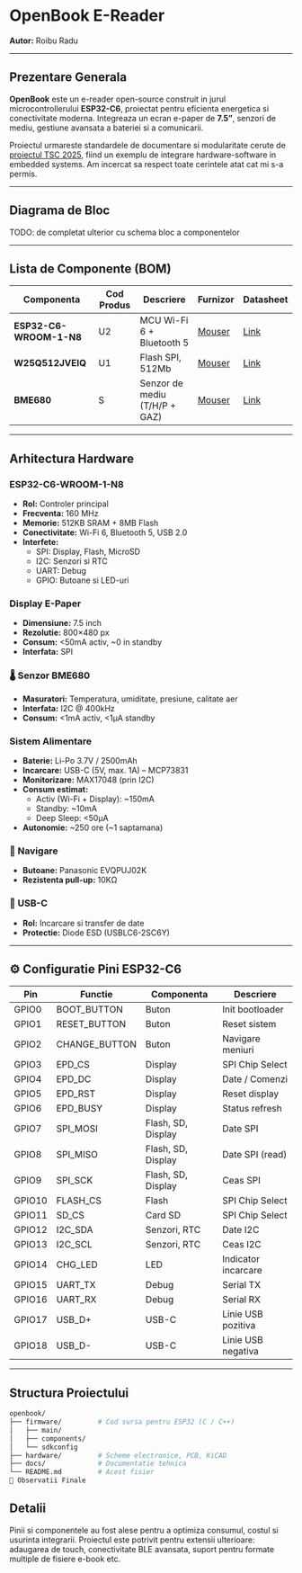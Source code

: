 #  OpenBook E-Reader

**Autor:** Roibu Radu

---

##  Prezentare Generala

**OpenBook** este un e-reader open-source construit in jurul microcontrollerului **ESP32-C6**, proiectat pentru eficienta energetica si conectivitate moderna. Integreaza un ecran e-paper de **7.5”**, senzori de mediu, gestiune avansata a bateriei si a comunicarii.

Proiectul urmareste standardele de documentare si modularitate cerute de [proiectul TSC 2025](https://ocw.cs.pub.ro/courses/tsc/proiect2025), fiind un exemplu de integrare hardware-software in embedded systems. Am incercat sa respect toate cerintele atat cat mi s-a permis.

---

##  Diagrama de Bloc

TODO: de completat ulterior cu schema bloc a componentelor

---

##  Lista de Componente (BOM)

| Componenta             | Cod Produs         | Descriere                        | Furnizor | Datasheet |
|------------------------|--------------------|----------------------------------|----------|-----------|
| **ESP32-C6-WROOM-1-N8** | U2                 | MCU Wi-Fi 6 + Bluetooth 5        | [Mouser](https://eu.mouser.com/ProductDetail/Espressif-Systems/ESP32-C6-WROOM-1-N8) | [Link](https://www.espressif.com/sites/default/files/documentation/esp32-c6-wroom-1_datasheet_en.pdf) |
| **W25Q512JVEIQ**        | U1                 | Flash SPI, 512Mb                 | [Mouser](https://eu.mouser.com/ProductDetail/Winbond/W25Q512JVEIQ) | [Link](https://www.winbond.com/resource-files/W25Q512JV%20RevD%2004082020.pdf) |
| **BME680**              | S                  | Senzor de mediu (T/H/P + GAZ)    | [Mouser](https://eu.mouser.com/ProductDetail/Bosch-Sensortec/BME680) | [Link](https://www.bosch-sensortec.com/media/boschsensortec/downloads/datasheets/bst-bme680-ds001.pdf) |

---

##  Arhitectura Hardware

###  ESP32-C6-WROOM-1-N8

- **Rol:** Controler principal
- **Frecventa:** 160 MHz
- **Memorie:** 512KB SRAM + 8MB Flash
- **Conectivitate:** Wi-Fi 6, Bluetooth 5, USB 2.0
- **Interfete:**
  - SPI: Display, Flash, MicroSD
  - I2C: Senzori si RTC
  - UART: Debug
  - GPIO: Butoane si LED-uri

###  Display E-Paper

- **Dimensiune:** 7.5 inch
- **Rezolutie:** 800×480 px
- **Consum:** <50mA activ, ~0 in standby
- **Interfata:** SPI

### 🌡 Senzor BME680

- **Masuratori:** Temperatura, umiditate, presiune, calitate aer
- **Interfata:** I2C @ 400kHz
- **Consum:** <1mA activ, <1µA standby

###  Sistem Alimentare

- **Baterie:** Li-Po 3.7V / 2500mAh
- **Incarcare:** USB-C (5V, max. 1A) – MCP73831
- **Monitorizare:** MAX17048 (prin I2C)
- **Consum estimat:**
  - Activ (Wi-Fi + Display): ~150mA
  - Standby: ~10mA
  - Deep Sleep: <50µA
- **Autonomie:** ~250 ore (~1 saptamana)

### 🔘 Navigare

- **Butoane:** Panasonic EVQPUJ02K
- **Rezistenta pull-up:** 10KΩ

### 🔌 USB-C

- **Rol:** Incarcare si transfer de date
- **Protectie:** Diode ESD (USBLC6-2SC6Y)

---

## ⚙️ Configuratie Pini ESP32-C6

| Pin     | Functie         | Componenta         | Descriere                        |
|---------|------------------|---------------------|----------------------------------|
| GPIO0   | BOOT_BUTTON      | Buton               | Init bootloader                  |
| GPIO1   | RESET_BUTTON     | Buton               | Reset sistem                     |
| GPIO2   | CHANGE_BUTTON    | Buton               | Navigare meniuri                 |
| GPIO3   | EPD_CS           | Display             | SPI Chip Select                  |
| GPIO4   | EPD_DC           | Display             | Date / Comenzi                   |
| GPIO5   | EPD_RST          | Display             | Reset display                    |
| GPIO6   | EPD_BUSY         | Display             | Status refresh                   |
| GPIO7   | SPI_MOSI         | Flash, SD, Display  | Date SPI                         |
| GPIO8   | SPI_MISO         | Flash, SD, Display  | Date SPI (read)                  |
| GPIO9   | SPI_SCK          | Flash, SD, Display  | Ceas SPI                         |
| GPIO10  | FLASH_CS         | Flash               | SPI Chip Select                  |
| GPIO11  | SD_CS            | Card SD             | SPI Chip Select                  |
| GPIO12  | I2C_SDA          | Senzori, RTC        | Date I2C                         |
| GPIO13  | I2C_SCL          | Senzori, RTC        | Ceas I2C                         |
| GPIO14  | CHG_LED          | LED                 | Indicator incarcare              |
| GPIO15  | UART_TX          | Debug               | Serial TX                        |
| GPIO16  | UART_RX          | Debug               | Serial RX                        |
| GPIO17  | USB_D+           | USB-C               | Linie USB pozitiva               |
| GPIO18  | USB_D-           | USB-C               | Linie USB negativa               |

---

## Structura Proiectului

```bash
openbook/
├── firmware/         # Cod sursa pentru ESP32 (C / C++)
│   ├── main/
│   ├── components/
│   └── sdkconfig
├── hardware/         # Scheme electronice, PCB, KiCAD
├── docs/             # Documentatie tehnica
└── README.md         # Acest fisier
📌 Observatii Finale
```
## Detalii
Pinii si componentele au fost alese pentru a optimiza consumul, costul si usurinta integrarii. Proiectul este potrivit pentru extensii ulterioare: adaugarea de touch, conectivitate BLE avansata, suport pentru formate multiple de fisiere e-book etc.

